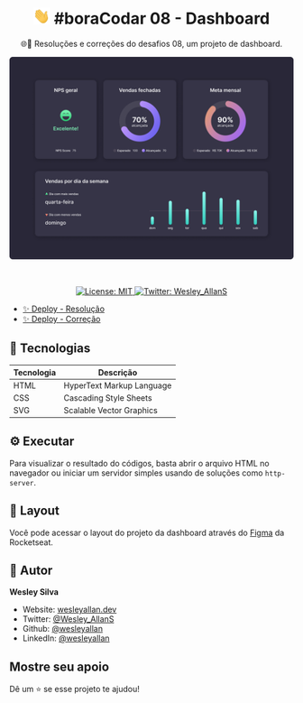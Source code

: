 <h1 align="center">
  <img src="../../.github/hi.gif" alt="Mão acenando" width="30px">
  #boraCodar 08 - Dashboard
</h1>
<p align="center">🌐🚀 Resoluções e correções do desafios 08, um projeto de dashboard.</p>

<div align="center">

![boraCodar](./boraCodar-8.jpg)

</div>

<br />

<p align="center">
  <a href="#" target="_blank">
    <img alt="License: MIT" src="https://img.shields.io/badge/License-MIT-yellow.svg" />
  </a>
  <a href="https://twitter.com/Wesley_AllanS" target="_blank">
    <img alt="Twitter: Wesley_AllanS" src="https://img.shields.io/twitter/follow/Wesley_AllanS.svg?style=social" />
  </a>
</p>

- [✨ Deploy - Resolução](https://wesleyallan.github.io/bora-codar/08/resolucao/)
- [✨ Deploy - Correção](https://wesleyallan.github.io/bora-codar/08/correcao/)

## 🚀 Tecnologias

| Tecnologia | Descrição                 |
| ---------- | ------------------------- |
| HTML       | HyperText Markup Language |
| CSS        | Cascading Style Sheets    |
| SVG        | Scalable Vector Graphics  |

## ⚙ Executar

Para visualizar o resultado do códigos, basta abrir o arquivo HTML no navegador ou iniciar um servidor simples usando de soluções como `http-server`.

## 📑 Layout

Você pode acessar o layout do projeto da dashboard através do [Figma](https://www.figma.com/community/file/1210217615683203825) da Rocketseat.

## 👤 Autor

**Wesley Silva**

- Website: [wesleyallan.dev](https://wesleyallan.dev)
- Twitter: [@Wesley_AllanS](https://twitter.com/Wesley_AllanS)
- Github: [@wesleyallan](https://github.com/wesleyallan)
- LinkedIn: [@wesleyallan](https://linkedin.com/in/wesleyallan)

## Mostre seu apoio

Dê um ⭐️ se esse projeto te ajudou!
